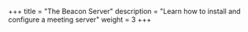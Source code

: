 +++
title = "The Beacon Server"
description = "Learn how to install and configure a meeting server"
weight = 3
+++